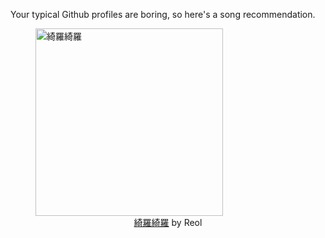 Your typical Github profiles are boring, so here's a song recommendation.
<figure><img width="300" height="300" src="https://i.scdn.co/image/ab67616d0000b273d9558a98d85fee80591882dc" alt="綺羅綺羅" /><figcaption align="center"><a href="https://open.spotify.com/track/1PYf8NPd7Q9xjtfjVCgPw1" target="_blank">綺羅綺羅</a> by Reol</figcaption></figure>
